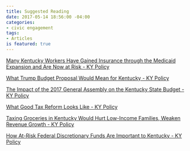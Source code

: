```yaml
---
title: Suggested Reading
date: 2017-05-14 18:56:00 -04:00
categories:
- civic engagement
tags:
- Articles
is featured: true
---
```


<a class="embedly-card" href="http://kypolicy.org/many-kentucky-workers-gained-insurance-medicaid-expansion-now-risk/">Many Kentucky Workers Have Gained Insurance through the Medicaid Expansion and Are Now at Risk - KY Policy</a><script async src="//cdn.embedly.com/widgets/platform.js" charset="UTF-8"></script>

<a class="embedly-card" href="http://kypolicy.org/trump-budget-proposal-mean-kentucky/">What Trump Budget Proposal Would Mean for Kentucky - KY Policy</a><script async src="//cdn.embedly.com/widgets/platform.js" charset="UTF-8"></script>

<a class="embedly-card" href="http://kypolicy.org/impact-2017-general-assembly-kentucky-state-budget/">The Impact of the 2017 General Assembly on the Kentucky State Budget - KY Policy</a><script async src="//cdn.embedly.com/widgets/platform.js" charset="UTF-8"></script>

<a class="embedly-card" href="http://kypolicy.org/good-tax-reform-looks-like/">What Good Tax Reform Looks Like - KY Policy</a><script async src="//cdn.embedly.com/widgets/platform.js" charset="UTF-8"></script>

<a class="embedly-card" href="http://kypolicy.org/taxing-groceries-kentucky-hurt-low-income-families-weaken-revenue-growth/">Taxing Groceries in Kentucky Would Hurt Low-Income Families, Weaken Revenue Growth - KY Policy</a><script async src="//cdn.embedly.com/widgets/platform.js" charset="UTF-8"></script>

<a class="embedly-card" href="http://kypolicy.org/risk-federal-discretionary-funds-important-kentucky/">How At-Risk Federal Discretionary Funds Are Important to Kentucky - KY Policy</a><script async src="//cdn.embedly.com/widgets/platform.js" charset="UTF-8"></script>